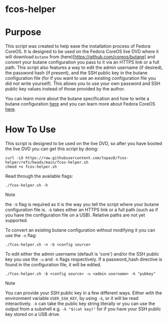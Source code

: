 # fcos-helper

# Purpose
This script was created to help ease the installation process of Fedora CoreOS. It is designed to be used on the Fedora CoreOS live DVD where it will download `butane` from (here)[https://github.com/coreos/butane] and convert your butane configuration you pass to it via an HTTPS link or a full path. This script also features a way to edit the admin username (if desired), the password hash (if present), and the SSH public key in the butane configuration file (for if you want to use an existing configuration file you did not write yourself). This allows you to use your own password and SSH public key values instead of those provided by the author.

You can learn more about the butane specification and how to write a butane configuration [here](https://coreos.github.io/butane/specs/) and you can learn more about Fedora CoreOS [here](https://docs.fedoraproject.org/en-US/fedora-coreos/).


# How To Use
This script is designed to be used on the live DVD, so after you have booted the live DVD you can get this script by doing:
```
curl -LO https://raw.githubusercontent.com/topaz8/fcos-helper/refs/heads/main/fcos-helper.sh
chmod +x fcos-helper.sh
```

Read through the available flags:
```
./fcos-helper.sh -h
```

> [!NOTE]
> the `-b` flag is required as it is the way you tell the script where your butane configuration file is.
> `-b` takes either an HTTPS link or a full path (such as if you have the configuration file on a USB). Relative paths are not yet supported.

To convert an existing butane configuration without modifying it you can use the `-n` flag:
```
./fcos-helper.sh -n -b <config source>
```

To edit either the admin username (default is 'core') and/or the SSH public key you use the `-u` and `-k` flags respectively. If a password_hash directive is found in the configuration file, it will be edited.
```
./fcos-helper.sh -b <config source> -u <admin username> -k "pubkey"
```

> [!NOTE]
> You can provide your SSH public key in a few different ways. Either with the environment variable `USER_SSH_KEY`, by using `-k`, or it will be read interactively. `-k` can take the public key string literally or you can use the output from a subshell e.g. `-k "$(cat key)"` for if you have your SSH public key stored on a USB drive.
